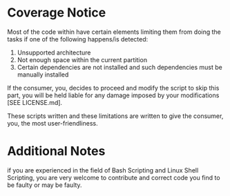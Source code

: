 # Coverage Notice

Most of the code within have certain elements limiting them from doing the tasks if one of the following happens/is detected:
1.  Unsupported architecture
2.  Not enough space within the current partition
3.  Certain dependencies are not installed and such dependencies must be manually installed

If the consumer, you, decides to proceed and modify the script to skip this part, you will be held liable for any damage imposed by your modifications [SEE LICENSE.md].

These scripts written and these limitations are written to give the consumer, you, the most user-friendliness. 

# Additional Notes

if you are experienced in the field of Bash Scripting and Linux Shell Scripting, you are very welcome to contribute and correct code you find to be faulty or may be faulty.